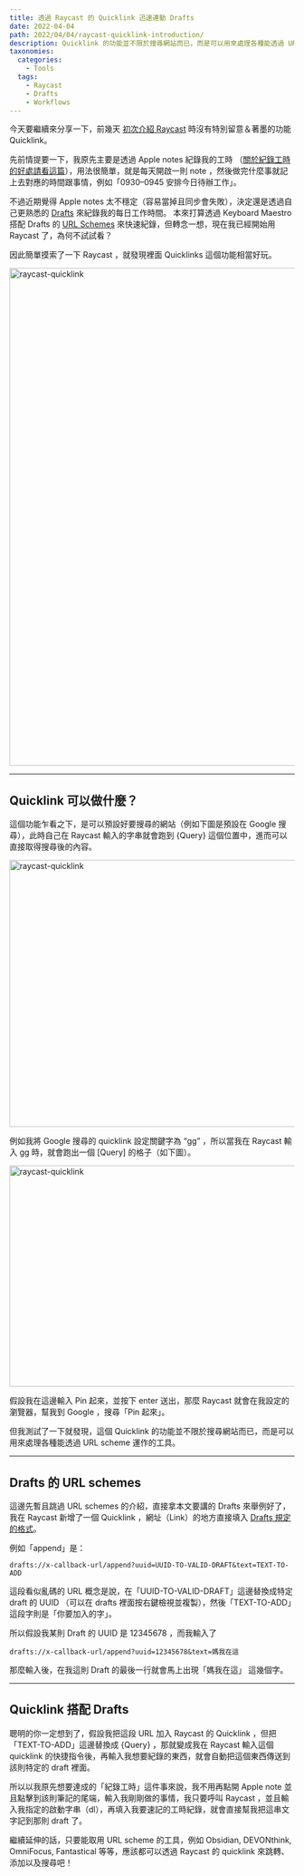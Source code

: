 ```yaml
---
title: 透過 Raycast 的 Quicklink 迅速連動 Drafts
date: 2022-04-04
path: 2022/04/04/raycast-quicklink-introduction/
description: Quicklink 的功能並不限於搜尋網站而已，而是可以用來處理各種能透過 URL scheme 運作的工具。
taxonomies:
  categories: 
    - Tools
  tags: 
    - Raycast
    - Drafts
    - Workflows
---
```


今天要繼續來分享一下，前幾天 [初次介紹 Raycast](@/blog/raycast-introduction.md) 時沒有特別留意＆著墨的功能 Quicklink。

先前情提要一下，我原先主要是透過 Apple notes 紀錄我的工時 （[關於紀錄工時的好處請看這篇](https://pinchlime.substack.com/p/record-your-work-hours?s=w)），用法很簡單，就是每天開啟一則 note ，然後做完什麼事就記上去對應的時間跟事情，例如「0930–0945 安排今日待辦工作」。

不過近期覺得 Apple notes 太不穩定（容易當掉且同步會失敗），決定還是透過自己更熟悉的 [Drafts](https://getdrafts.com/) 來紀錄我的每日工作時間。 本來打算透過 Keyboard Maestro 搭配 Drafts 的 [URL Schemes](https://docs.getdrafts.com/docs/automation/urlschemes) 來快速紀錄，但轉念一想，現在我已經開始用 Raycast 了，為何不試試看？

因此簡單摸索了一下 Raycast ，就發現裡面 Quicklinks 這個功能相當好玩。


<img src="https://pinchlime-screenshots.s3.ap-northeast-1.amazonaws.com/raycast-quicklink_vNO8bi.webp" loading="lazy" width = "622" height = "878" alt="raycast-quicklink" align=center />


<!-- more -->
---

## Quicklink 可以做什麼？

這個功能乍看之下，是可以預設好要搜尋的網站（例如下圖是預設在 Google 搜尋），此時自己在 Raycast 輸入的字串就會跑到 {Query} 這個位置中，進而可以直接取得搜尋後的內容。

<img src="https://pinchlime-screenshots.s3.ap-northeast-1.amazonaws.com/raycast-google-query_9thLA0.webp" width = "768" height = "471" alt="raycast-quicklink" align=center />

例如我將 Google 搜尋的 quicklink 設定關鍵字為 “gg” ，所以當我在 Raycast 輸入 gg 時，就會跑出一個 [Query] 的格子（如下圖）。

<img src="https://pinchlime-screenshots.s3.ap-northeast-1.amazonaws.com/raycast-query-preset_duWafL.webp" width = "768" height = "390" alt="raycast-quicklink" align=center />

假設我在這邊輸入 Pin 起來，並按下 enter 送出，那麼 Raycast 就會在我設定的瀏覽器，幫我到 Google ，搜尋「Pin 起來」。

但我測試了一下就發現，這個 Quicklink 的功能並不限於搜尋網站而已，而是可以用來處理各種能透過 URL scheme 運作的工具。

---

## Drafts 的 URL schemes

這邊先暫且跳過 URL schemes 的介紹，直接拿本文要講的 Drafts 來舉例好了，我在 Raycast 新增了一個 Quicklink ，網址（Link）的地方直接填入 [Drafts 規定的格式](https://docs.getdrafts.com/docs/automation/urlschemes#append)。

例如「append」是：

```
drafts://x-callback-url/append?uuid=UUID-TO-VALID-DRAFT&text=TEXT-TO-ADD
```

這段看似亂碼的 URL 概念是說，在「UUID-TO-VALID-DRAFT」這邊替換成特定 draft 的 UUID （可以在 drafts 裡面按右鍵檢視並複製），然後「TEXT-TO-ADD」這段字則是「你要加入的字」。

所以假設我某則 Draft 的 UUID 是 12345678 ，而我輸入了

```
drafts://x-callback-url/append?uuid=12345678&text=媽我在這 
```

那麼輸入後，在我這則 Draft 的最後一行就會馬上出現「媽我在這」 這幾個字。

---

## Quicklink 搭配 Drafts

聰明的你一定想到了，假設我把這段 URL 加入 Raycast 的 Quicklink ，但把「TEXT-TO-ADD」這邊替換成 {Query} ，那就變成我在 Raycast 輸入這個 quicklink 的快捷指令後，再輸入我想要紀錄的東西，就會自動把這個東西傳送到該則特定的 draft 裡面。

所以以我原先想要達成的「紀錄工時」這件事來說，我不用再點開 Apple note 並且點擊到該則筆記的尾端，輸入我剛剛做的事情，我只要呼叫 Raycast ，並且輸入我指定的啟動字串（dl），再填入我要速記的工時紀錄，就會直接幫我把這串文字記到那則 draft 了。

繼續延伸的話，只要能取用 URL scheme 的工具，例如 Obsidian, DEVONthink, OmniFocus, Fantastical 等等，應該都可以透過 Raycast 的 quicklink 來跳轉、添加以及搜尋吧！
